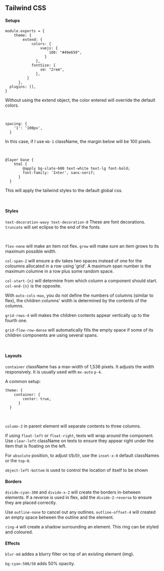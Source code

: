 ## Tailwind CSS

#### Setups

```
module.exports = {
    theme: {
        extend: {
            colors: {
                vuejs: {
                    100: "#49e659",
                  }
              },
            fontSize: {
                sm: "2rem",
              },
          }
      },
  plugins: [],
}
```

Without using the extend object, the color entered will override the default colors.

<br>

```
spacing: {
    '1': '100px',
  }
```

In this case, if I use `mb-1` className, the margin below will be 100 pixels.

<br>

```
@layer base {
    html {
        @apply bg-slate-600 text-white text-lg font-bold;
        font-family: 'Inter', sans-serif;
      }
  }
```

This will apply the tailwind styles to the default global css.

<br>

#### Styles

`text-decoration-wavy text-decoration-8` These are font decorations.
`truncate` will set eclipse to the end of the fonts.

<br>

`flex-none` will make an item not flex. `grow` will make sure an item grows to its maximum possible width.

`col-span-2` will ensure a div takes two spaces instead of one for the coloumns allocated in a row using 'grid'. A maximum span number is the maximum columne in a row plus some random space.

`col-start-{n}` will determine from which column a component should start. `col-end-{n}` is the opposite.

With `auto-cols-max`, you do not define the numbers of columns (similar to flex), the children columns' width is determined by the contents of the columns.

`grid-rows-4` will makes the children contents appear vertically up to the fourth one.

`grid-flow-row-dense` will automatically fills the empty space if some of its children components are using several spans.

<br>

#### Layouts

`container` className has a max-width of 1,536 pixels. It adjusts the width responsively. It is usually used with `mx-auto` `p-4`.

A common setup:
```
theme: {
    container: {
        center: true,
      }
  }
```

<br>

`column-3` in parent element will separate contents to three columns.

If using `float-left` or `float-right`, texts will wrap around the component. Use `clear-left` className on texts to ensure they appear right under the item that is floating on the left.

For `absolute` position, to adjust t/b/l/r, use the `inset-x-0` default classNames or the `top-0`.

`object-left-bottom` is used to control the location of itself to be shown

#### Borders

`divide-cyan-300` and `divide-x-2` will create the borders in-between elements. If a reverse is used in flex, add the `divide-2-reverse` to ensure they are placed correctly.

Use `outline-none` to cancel out any outlines. `outline-offset-4` will created an empty space between the outline and the element.

`ring-4` will create a shadow surrounding an element. This ring can be styled and coloured.

#### Effects

`blur-md` addes a blurry filter on top of an existing element (img).

`bg-cyan-500/50` adds 50% opacity.


